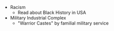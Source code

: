 - Racism
	- Read about Black History in USA
- Military Industrial Complex
	- "Warrior Castes" by familial military service